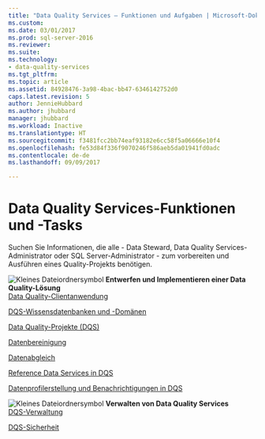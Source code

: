 ```yaml
---
title: "Data Quality Services – Funktionen und Aufgaben | Microsoft-Dokumentation"
ms.custom: 
ms.date: 03/01/2017
ms.prod: sql-server-2016
ms.reviewer: 
ms.suite: 
ms.technology:
- data-quality-services
ms.tgt_pltfrm: 
ms.topic: article
ms.assetid: 84928476-3a98-4bac-bb47-6346142752d0
caps.latest.revision: 5
author: JennieHubbard
ms.author: jhubbard
manager: jhubbard
ms.workload: Inactive
ms.translationtype: HT
ms.sourcegitcommit: f3481fcc2bb74eaf93182e6cc58f5a06666e10f4
ms.openlocfilehash: fe53d84f336f9070246f586aeb5da01941fd0adc
ms.contentlocale: de-de
ms.lasthandoff: 09/09/2017

---
```

# <a name="data-quality-services-features-and-tasks"></a>Data Quality Services-Funktionen und -Tasks
  Suchen Sie Informationen, die alle - Data Steward, Data Quality Services-Administrator oder SQL Server-Administrator - zum vorbereiten und Ausführen eines Quality-Projekts benötigen.  
  
 ![Kleines Dateiordnersymbol](../analysis-services/media/filefolder-small.png "Small File Folder Icon") **Entwerfen und Implementieren einer Data Quality-Lösung**  
 [Data Quality-Clientanwendung](../data-quality-services/data-quality-client-application.md)  
  
 [DQS-Wissensdatenbanken und -Domänen](../data-quality-services/dqs-knowledge-bases-and-domains.md)  
  
 [Data Quality-Projekte &#40;DQS&#41;](../data-quality-services/data-quality-projects-dqs.md)  
  
 [Datenbereinigung](../data-quality-services/data-cleansing.md)  
  
 [Datenabgleich](../data-quality-services/data-matching.md)  
  
 [Reference Data Services in DQS](../data-quality-services/reference-data-services-in-dqs.md)  
  
 [Datenprofilerstellung und Benachrichtigungen in DQS](../data-quality-services/data-profiling-and-notifications-in-dqs.md)  
  
 ![Kleines Dateiordnersymbol](../analysis-services/media/filefolder-small.png "Small File Folder Icon") **Verwalten von Data Quality Services**  
 [DQS-Verwaltung](../data-quality-services/dqs-administration.md)  
  
 [DQS-Sicherheit](../data-quality-services/dqs-security.md)  
  
  


